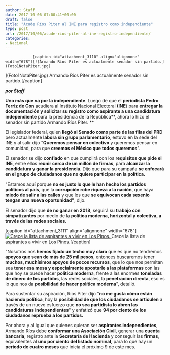 ```yaml
---
author: Staff
date: 2017-10-06 07:00:41+00:00
draft: false
title: "Acude Ríos Piter al INE para registro como independiente"
type: post
url: /2017/10/06/acude-rios-piter-al-ine-registro-independiente/
categories:
- Nacional
---
```



				[caption id="attachment_3110" align="alignnone" width="678"][![Armando Ríos Piter es actualmente senador sin partido.](Foto1NotaPiter.jpg)
](Foto1NotaPiter.jpg) Armando Ríos Piter es actualmente senador sin partido.[/caption]

_**por Staff**_

**Uno más que va por la independiente**. Luego de que el **periodista Pedro Ferriz de Con** acudiera al Instituto Nacional Electoral **(INE**) para **entregar la documentación y solicitar su registro como aspirante a una candidatura independiente** para la presidencia de la República**, ahora lo hizo el senador sin partido Armando Ríos Piter. **

El legislador federal, quien **llegó al Senado como parte de las filas del PRD** pero actualmente **labora sin grupo parlamentario**, estuvo en la sede del INE y al salir dijo "**Queremos pensar en colectivo** y queremos pensar en comunidad, para que **creemos el México que todos queremos**".

El senador se dijo **confiado** en que cumplirá con los **requisitos que pide el INE**, entre ellos **reunir cerca de un millón de firmas**, para **alcanzar la candidatura y ganar la presidencia**. Dijo que para su campaña **se enfocará en el grupo de ciudadanos que no quiere participar en la política.**

"Estamos aquí porque **no es justo lo que le han hecho los partidos políticos al país**, que la **corrupción robe riqueza a la nación**, que haya **miedo de salir a las calles** y que los que **se equivocan cada sexenio tengan una nueva oportunidad"**, dijo.

El senador dijo que **de no ganar en 2018**, seguirá su **trabajo con simpatizantes** por medio de la **política moderna, horizontal y colectiva, a través de las redes sociales.**

[caption id="attachment_3111" align="alignnone" width="678"][![Crece la lista de aspirantes a vivir en Los Pinos.](Foto2NotaPiter.jpg)
](Foto2NotaPiter.jpg) Crece la lista de aspirantes a vivir en Los Pinos.[/caption]

"Nosotros nos **hemos fijado un techo muy claro** que es que no tendremos **apoyos que sean de más de 25 mil pesos**, entonces buscaremos tener **muchos, muchísimos apoyos de pocos recursos**, que lo que nos permitan sea **tener esa mesa y especialmente apostarle a las plataformas** con las que hoy se puede hacer **política modern**a, frente a las enormes **toneladas de dinero de los partidos**, las redes sociales, la **penetración directa**, eso es lo que nos da **posibilidad de hacer política moderna**", detalló.

Para sustentar su aspiración, Ríos Piter dijo "**no me gusta cómo están haciendo política**, hoy la **posibilidad de que los ciudadanos se articulen** a través de un nuevo esfuerzo que **no sea partidista lo abren las candidaturas independientes**" y enfatizó que **94 por ciento de los ciudadanos reprueba a los partidos.**

Por ahora y al igual que quienes quieran ser **aspirantes independientes**, Armando Ríos debe **conformar una Asociación Civil**, generar una **cuenta bancaria**, registro ante la **Secretaría de Hacienda** y conseguir las **firmas**, equivalentes al **uno por ciento del listado nominal**, para lo que hay un **periodo de cuatro meses** que inicia el próximo 9 de este mes.		
